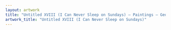 ```yaml
---
layout: artwork
title: "Untitled XVIII (I Can Never Sleep on Sundays) — Paintings — George Chapman"
artwork_title: "Untitled XVIII (I Can Never Sleep on Sundays)"
---
```

